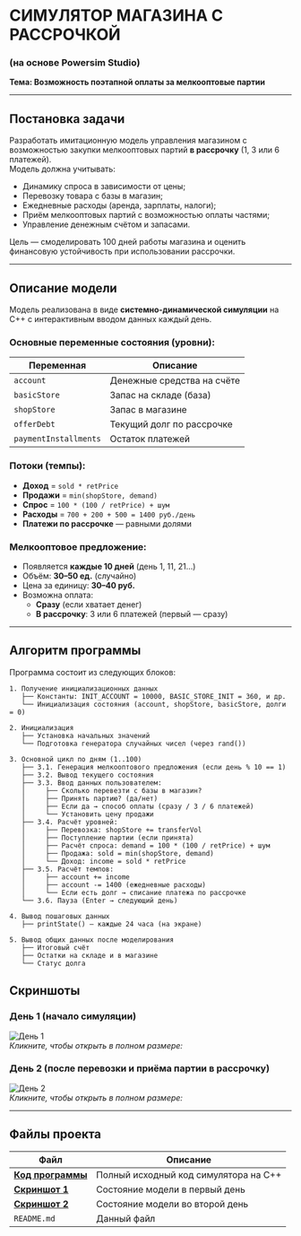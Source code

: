 # СИМУЛЯТОР МАГАЗИНА С РАССРОЧКОЙ  
### (на основе Powersim Studio)  
**Тема: Возможность поэтапной оплаты за мелкооптовые партии**

---

## Постановка задачи

Разработать имитационную модель управления магазином с возможностью закупки мелкооптовых партий **в рассрочку** (1, 3 или 6 платежей).  
Модель должна учитывать:
- Динамику спроса в зависимости от цены;
- Перевозку товара с базы в магазин;
- Ежедневные расходы (аренда, зарплаты, налоги);
- Приём мелкооптовых партий с возможностью оплаты частями;
- Управление денежным счётом и запасами.

Цель — смоделировать 100 дней работы магазина и оценить финансовую устойчивость при использовании рассрочки.

---

## Описание модели

Модель реализована в виде **системно-динамической симуляции** на C++ с интерактивным вводом данных каждый день.

### Основные переменные состояния (уровни):
| Переменная | Описание |
|-----------|--------|
| `account` | Денежные средства на счёте |
| `basicStore` | Запас на складе (база) |
| `shopStore` | Запас в магазине |
| `offerDebt` | Текущий долг по рассрочке |
| `paymentInstallments` | Остаток платежей |

### Потоки (темпы):
- **Доход** = `sold * retPrice`
- **Продажи** = `min(shopStore, demand)`
- **Спрос** = `100 * (100 / retPrice) + шум`
- **Расходы** = `700 + 200 + 500 = 1400 руб./день`
- **Платежи по рассрочке** — равными долями

### Мелкооптовое предложение:
- Появляется **каждые 10 дней** (день 1, 11, 21…)
- Объём: **30–50 ед.** (случайно)
- Цена за единицу: **30–40 руб.**
- Возможна оплата:
  - **Сразу** (если хватает денег)
  - **В рассрочку**: 3 или 6 платежей (первый — сразу)

---

## Алгоритм программы

Программа состоит из следующих блоков:

```text
1. Получение инициализационных данных
   ├── Константы: INIT_ACCOUNT = 10000, BASIC_STORE_INIT = 360, и др.
   └── Инициализация состояния (account, shopStore, basicStore, долги = 0)

2. Инициализация
   ├── Установка начальных значений
   └── Подготовка генератора случайных чисел (через rand())

3. Основной цикл по дням (1..100)
   ├── 3.1. Генерация мелкооптового предложения (если день % 10 == 1)
   ├── 3.2. Вывод текущего состояния
   ├── 3.3. Ввод данных пользователем:
   │     ├── Сколько перевезти с базы в магазин?
   │     ├── Принять партию? (да/нет)
   │     ├── Если да → способ оплаты (сразу / 3 / 6 платежей)
   │     └── Установить цену продажи
   ├── 3.4. Расчёт уровней:
   │     ├── Перевозка: shopStore += transferVol
   │     ├── Поступление партии (если принята)
   │     ├── Расчёт спроса: demand = 100 * (100 / retPrice) + шум
   │     ├── Продажа: sold = min(shopStore, demand)
   │     └── Доход: income = sold * retPrice
   ├── 3.5. Расчёт темпов:
   │     ├── account += income
   │     ├── account -= 1400 (ежедневные расходы)
   │     └── Если есть долг → списание платежа по рассрочке
   └── 3.6. Пауза (Enter → следующий день)

4. Вывод пошаговых данных
   ├── printState() — каждые 24 часа (на экране)

5. Вывод общих данных после моделирования
   ├── Итоговый счёт
   ├── Остатки на складе и в магазине
   └── Статус долга
````

## Скриншоты

### День 1 (начало симуляции)  
![День 1](Screenshot_1.png)  
*Кликните, чтобы открыть в полном размере:*

### День 2 (после перевозки и приёма партии в рассрочку)  
![День 2](Screenshot_2.png)  
*Кликните, чтобы открыть в полном размере:* 

---

## Файлы проекта

| Файл | Описание |
|------|----------|
| **[Код программы](ImModLB3.cpp)** | Полный исходный код симулятора на C++ |
| **[Скриншот 1](Screenshot_1.png)** | Состояние модели в первый день |
| **[Скриншот 2](Screenshot_2.png)** | Состояние модели во второй день |
| `README.md` | Данный файл |
